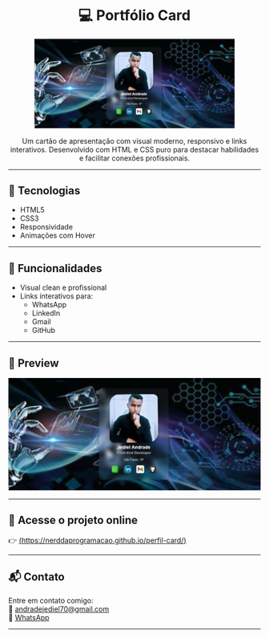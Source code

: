 <h1 align="center">💻 Portfólio Card</h1>

<p align="center">
  <img src="preview.png" width="400" alt="Preview do Projeto"/>
</p>

<p align="center">
  Um cartão de apresentação com visual moderno, responsivo e links interativos. Desenvolvido com HTML e CSS puro para destacar habilidades e facilitar conexões profissionais.
</p>

---

## 🚀 Tecnologias
- HTML5  
- CSS3  
- Responsividade  
- Animações com Hover

---

## 🎯 Funcionalidades
- Visual clean e profissional  
- Links interativos para:
  - WhatsApp  
  - LinkedIn  
  - Gmail  
  - GitHub

---

## 📸 Preview

![Demo](preview.png)

---

## 🔗 Acesse o projeto online

👉 [(https://nerddaprogramacao.github.io/perfil-card/)](https://nerddaprogramacao.github.io/perfil-card/) 

---

## 📬 Contato

Entre em contato comigo:  
📧 [andradejediel70@gmail.com](mailto:andradejediel70@gmail.com)  
📱 [WhatsApp](https://wa.me/5511961651633)

---

